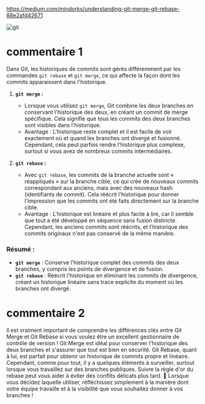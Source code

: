 https://medium.com/mindorks/understanding-git-merge-git-rebase-88e2afd42671

![git](https://github.com/user-attachments/assets/f326afcc-9729-46e5-a0ce-d40aa4e9f6ec)

# commentaire 1

Dans Git, les historiques de commits sont gérés différemment par les commandes `git rebase` et `git merge`, ce qui affecte la façon dont les commits apparaissent dans l'historique.

1. **`git merge` :**
   - Lorsque vous utilisez `git merge`, Git combine les deux branches en conservant l'historique des deux, en créant un commit de merge spécifique. Cela signifie que tous les commits des deux branches sont visibles dans l'historique. 
   - Avantage : L'historique reste complet et il est facile de voir exactement où et quand les branches ont divergé et fusionné. Cependant, cela peut parfois rendre l'historique plus complexe, surtout si vous avez de nombreux commits intermédiaires.

2. **`git rebase` :**
   - Avec `git rebase`, les commits de la branche actuelle sont « réappliqués » sur la branche cible, ce qui crée de nouveaux commits correspondant aux anciens, mais avec des nouveaux hash (identifiants de commit). Cela réécrit l'historique pour donner l'impression que les commits ont été faits directement sur la branche cible.
   - Avantage : L'historique est linéaire et plus facile à lire, car il semble que tout a été développé en séquence sans fusion distincte. Cependant, les anciens commits sont réécrits, et l'historique des commits originaux n'est pas conservé de la même manière.

### Résumé :
- **`git merge`** : Conserve l'historique complet des commits des deux branches, y compris les points de divergence et de fusion.
- **`git rebase`** : Réécrit l'historique en éliminant les commits de divergence, créant un historique linéaire sans trace explicite du moment où les branches ont divergé.

# commentaire 2
Il est vraiment important de comprendre les différences clés entre Git Merge et Git Rebase si vous voulez être un excellent gestionnaire de contrôle de version ! Git Merge est idéal pour conserver l'historique des deux branches et s'assurer que tout est bien en sécurité. Git Rebase, quant à lui, est parfait pour obtenir un historique de commits propre et linéaire. Cependant, comme pour tout, il y a quelques éléments à surveiller, surtout lorsque vous travaillez sur des branches publiques. Suivre la règle d'or du rebase peut vous aider à éviter des conflits délicats plus tard. 📌 Lorsque vous décidez laquelle utiliser, réfléchissez simplement à la manière dont votre équipe travaille et à la visibilité que vous souhaitez donner à vos branches !
